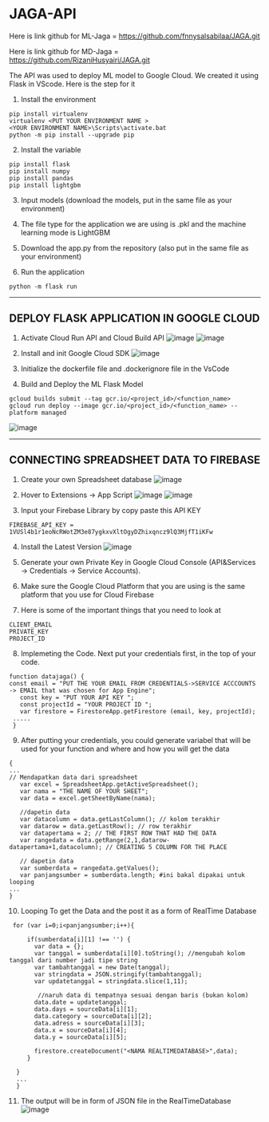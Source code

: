 # JAGA-API

Here is link github for ML-Jaga = https://github.com/fnnysalsabilaa/JAGA.git

Here is link github for MD-Jaga = https://github.com/RizaniHusyairi/JAGA.git

The API was used to deploy ML model to Google Cloud. We created it using Flask in VScode. Here is the step for it 

 1) Install the environment
```
pip install virtualenv
virtualenv <PUT YOUR ENVIRONMENT NAME >
<YOUR ENVIRONMENT NAME>\Scripts\activate.bat
python -m pip install --upgrade pip
```

 2) Install the variable
```
pip install flask
pip install numpy 
pip install pandas 
pip install lightgbm
```

 3) Input models (download the models, put in the same file as your environment) 

4) The file type for the application we are using is .pkl and the machine learning mode is LightGBM

5) Download the app.py from the repository (also put in the same file as your environment) 

6) Run the application 
```
python -m flask run
```
-----------------------------------------------------------------------------------------------------------------------------------
## DEPLOY FLASK APPLICATION IN GOOGLE CLOUD 

1) Activate Cloud Run API and Cloud Build API 
![image](https://user-images.githubusercontent.com/99376250/173269907-86600edf-f000-4fd0-a877-bab7713da1c9.png)
![image](https://user-images.githubusercontent.com/99376250/173269978-8ec97139-f044-47a1-b0ea-b3880989a27e.png)

2) Install and init Google Cloud SDK
![image](https://user-images.githubusercontent.com/99376250/173270052-8f39b86d-2c75-4063-89b5-ca36dbf08a18.png)

3) Initialize the dockerfile file and .dockerignore file in the VsCode
4) Build and Deploy the ML Flask Model
```
gcloud builds submit --tag gcr.io/<project_id>/<function_name>
gcloud run deploy --image gcr.io/<project_id>/<function_name> --platform managed
```
![image](https://user-images.githubusercontent.com/99376250/173280799-209bfc9f-b475-4a61-a837-86f2a7506a08.png)

-----------------------------------------------------------------------------------------------------------------------------------
## CONNECTING SPREADSHEET DATA TO FIREBASE 

1) Create your own Spreadsheet database 
![image](https://user-images.githubusercontent.com/99376250/173258025-ee6bf1bd-83ad-4079-980c-8143f7dc99c8.png)

2)  Hover to Extensions -> App Script 
![image](https://user-images.githubusercontent.com/99376250/173258064-9db7f4c9-1ae7-4cec-8e8f-69a9f244b79d.png)
![image](https://user-images.githubusercontent.com/99376250/173258081-52e93ea6-60f3-4571-92f4-5d9491326f93.png)

3) Input your Firebase Library by copy paste this API KEY 
```
FIREBASE_API_KEY = 1VUSl4b1r1eoNcRWotZM3e87ygkxvXltOgyDZhixqncz9lQ3MjfT1iKFw
```
4)  Install the Latest Version 
![image](https://user-images.githubusercontent.com/99376250/173258200-94a5c0fa-4db9-41b2-b506-a92dc33d92c3.png)

5)  Generate your own Private Key in Google Cloud Console (API&Services -> Credentials -> Service Accounts). 
6)  Make sure the Google Cloud Platform that you are using is the same platform that you use for Cloud Firebase
7)  Here is some of the important things that you need to look at 
```
CLIENT_EMAIL
PRIVATE_KEY
PROJECT_ID
```
8)  Implemeting the Code. Next put your credentials first, in the top of your code. 
```
function datajaga() {
const email = "PUT THE YOUR EMAIL FROM CREDENTIALS->SERVICE ACCCOUNTS -> EMAIL that was chosen for App Engine";
   const key = "PUT YOUR API KEY ";
   const projectId = "YOUR PROJECT ID ";
   var firestore = FirestoreApp.getFirestore (email, key, projectId);
 .....
 }
```
9) After putting your credentials, you could generate variabel that will be used for your function and where and how you will get the data 
```
{
...
// Mendapatkan data dari spreadsheet 
   var excel = SpreadsheetApp.getActiveSpreadsheet();
   var nama = "THE NAME OF YOUR SHEET"; 
   var data = excel.getSheetByName(nama); 

   //dapetin data
   var datacolumn = data.getLastColumn(); // kolom terakhir
   var datarow = data.getLastRow(); // row terakhir
   var datapertama = 2; // THE FIRST ROW THAT HAD THE DATA
   var rangedata = data.getRange(2,1,datarow-datapertama+1,datacolumn); // CREATING 5 COLUMN FOR THE PLACE

   // dapetin data 
   var sumberdata = rangedata.getValues();
   var panjangsumber = sumberdata.length; #ini bakal dipakai untuk looping 
...
}
```
10) Looping To get the Data and the post it as a form of RealTime Database
```
 for (var i=0;i<panjangsumber;i++){

     if(sumberdata[i][1] !== '') {
       var data = {};
       var tanggal = sumberdata[i][0].toString(); //mengubah kolom tanggal dari number jadi tipe string
       var tambahtanggal = new Date(tanggal);
       var stringdata = JSON.stringify(tambahtanggal);
       var updatetanggal = stringdata.slice(1,11);
       
        //naruh data di tempatnya sesuai dengan baris (bukan kolom)
       data.date = updatetanggal;
       data.days = sourceData[i][1];
       data.category = sourceData[i][2];
       data.adress = sourceData[i][3];
       data.x = sourceData[i][4];
       data.y = sourceData[i][5];
    
       firestore.createDocument("<NAMA REALTIMEDATABASE>",data);
     }
    
  }
  ...
  }
```

11) The output will be in form of JSON file in the RealTimeDatabase
![image](https://user-images.githubusercontent.com/99376250/173258782-864e5205-007e-4bcb-bbfb-2eaac64ea3db.png)
